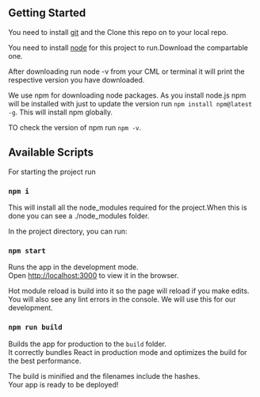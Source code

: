 ## Getting Started
You need to install [git](https://git-scm.com/downloads) and the Clone this repo on to your local repo.

You need to install [node](https://nodejs.org/en/download/) for this project to run.Download the compartable one.

After downloading run node -v from your CML or terminal it will print the respective version you have downloaded.

We use npm for downloading node packages. As you install node.js npm will be installed with just to update the version run `npm install npm@latest -g`. This will install npm globally.

TO check the version of npm run `npm -v`.

## Available Scripts

For starting the project run 

### `npm i`

This will install all the node_modules required for the project.When this is done you can see a ./node_modules folder.

In the project directory, you can run:

### `npm start`

Runs the app in the development mode.<br>
Open [http://localhost:3000](http://localhost:3000) to view it in the browser.

Hot module reload is build into it so the page will reload if you make edits.<br>
You will also see any lint errors in the console.
We will use this for our development.

### `npm run build`

Builds the app for production to the `build` folder.<br>
It correctly bundles React in production mode and optimizes the build for the best performance.

The build is minified and the filenames include the hashes.<br>
Your app is ready to be deployed!

